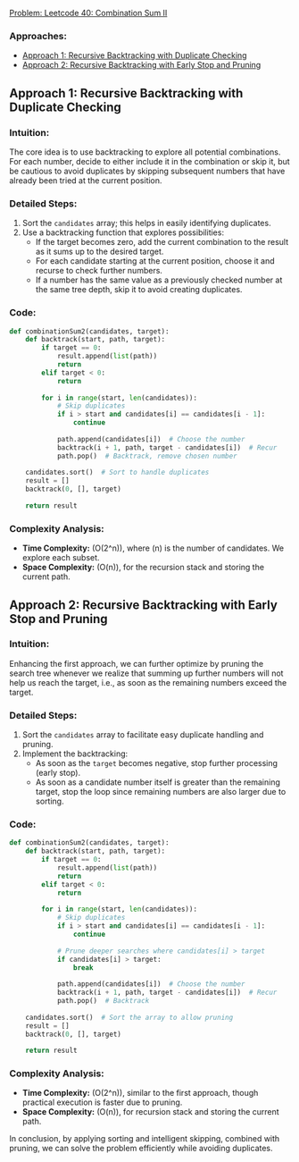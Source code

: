 [Problem: Leetcode 40: Combination Sum II](https://leetcode.com/problems/combination-sum-ii/)

### Approaches:
- [Approach 1: Recursive Backtracking with Duplicate Checking](#approach-1)
- [Approach 2: Recursive Backtracking with Early Stop and Pruning](#approach-2)

## Approach 1: Recursive Backtracking with Duplicate Checking

### Intuition:
The core idea is to use backtracking to explore all potential combinations. For each number, decide to either include it in the combination or skip it, but be cautious to avoid duplicates by skipping subsequent numbers that have already been tried at the current position.

### Detailed Steps:
1. Sort the `candidates` array; this helps in easily identifying duplicates.
2. Use a backtracking function that explores possibilities:
   - If the target becomes zero, add the current combination to the result as it sums up to the desired target.
   - For each candidate starting at the current position, choose it and recurse to check further numbers.
   - If a number has the same value as a previously checked number at the same tree depth, skip it to avoid creating duplicates.

### Code:

```python
def combinationSum2(candidates, target):
    def backtrack(start, path, target):
        if target == 0:
            result.append(list(path))
            return
        elif target < 0:
            return
        
        for i in range(start, len(candidates)):
            # Skip duplicates
            if i > start and candidates[i] == candidates[i - 1]:
                continue
            
            path.append(candidates[i])  # Choose the number
            backtrack(i + 1, path, target - candidates[i])  # Recur
            path.pop()  # Backtrack, remove chosen number
    
    candidates.sort()  # Sort to handle duplicates
    result = []
    backtrack(0, [], target)
    
    return result
```

### Complexity Analysis:
- **Time Complexity:** \(O(2^n)\), where \(n\) is the number of candidates. We explore each subset.
- **Space Complexity:** \(O(n)\), for the recursion stack and storing the current path.

## Approach 2: Recursive Backtracking with Early Stop and Pruning

### Intuition:
Enhancing the first approach, we can further optimize by pruning the search tree whenever we realize that summing up further numbers will not help us reach the target, i.e., as soon as the remaining numbers exceed the target.

### Detailed Steps:
1. Sort the `candidates` array to facilitate easy duplicate handling and pruning.
2. Implement the backtracking:
   - As soon as the `target` becomes negative, stop further processing (early stop).
   - As soon as a candidate number itself is greater than the remaining target, stop the loop since remaining numbers are also larger due to sorting.

### Code:

```python
def combinationSum2(candidates, target):
    def backtrack(start, path, target):
        if target == 0:
            result.append(list(path))
            return
        elif target < 0:
            return
        
        for i in range(start, len(candidates)):
            # Skip duplicates
            if i > start and candidates[i] == candidates[i - 1]:
                continue
            
            # Prune deeper searches where candidates[i] > target
            if candidates[i] > target:
                break
            
            path.append(candidates[i])  # Choose the number
            backtrack(i + 1, path, target - candidates[i])  # Recur
            path.pop()  # Backtrack
    
    candidates.sort()  # Sort the array to allow pruning
    result = []
    backtrack(0, [], target)
    
    return result
```

### Complexity Analysis:
- **Time Complexity:** \(O(2^n)\), similar to the first approach, though practical execution is faster due to pruning.
- **Space Complexity:** \(O(n)\), for recursion stack and storing the current path.

In conclusion, by applying sorting and intelligent skipping, combined with pruning, we can solve the problem efficiently while avoiding duplicates.

